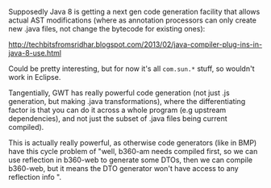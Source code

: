 

Supposedly Java 8 is getting a next gen code generation facility that
allows actual AST modifications (where as annotation processors can
only create new .java files, not change the bytecode for existing ones):

http://techbitsfromsridhar.blogspot.com/2013/02/java-compiler-plug-ins-in-java-8-use.html

Could be pretty interesting, but for now it's all `com.sun.*` stuff, so
wouldn't work in Eclipse.

Tangentially, GWT has really powerful code generation (not just .js
generation, but making .java transformations), where the
differentiating factor is that you can do it across a whole program
(e.g upstream dependencies), and not just the subset of .java files
being current compiled).

This is actually really powerful, as otherwise code generators (like in
BMP) have this cycle problem of "well, b360-am needs compiled first, so
we can use reflection in b360-web to generate some DTOs, then we can
compile b360-web, but it means the DTO generator won't have access to
any reflection info ".

